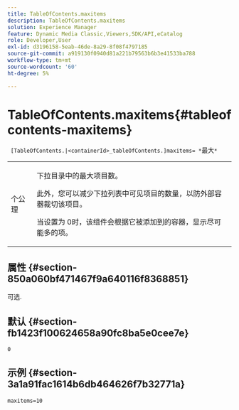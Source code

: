 ```yaml
---
title: TableOfContents.maxitems
description: TableOfContents.maxitems
solution: Experience Manager
feature: Dynamic Media Classic,Viewers,SDK/API,eCatalog
role: Developer,User
exl-id: d3196158-5eab-46de-8a29-8f08f4797185
source-git-commit: a919130f0940d81a221b79563b6b3e41533ba788
workflow-type: tm+mt
source-wordcount: '60'
ht-degree: 5%

---
```


# TableOfContents.maxitems{#tableofcontents-maxitems}

` [TableOfContents.|<containerId>_tableOfContents.]maxitems= *`最大`*`

<table id="table_F9BC656721B04870AC628ACBC47E7200"> 
 <tbody> 
  <tr> 
   <td> <p> <span class="codeph"><span class="varname">个公理</span></span> </p> </td> 
   <td> <p>下拉目录中的最大项目数。 </p> <p>此外，您可以减少下拉列表中可见项目的数量，以防外部容器裁切该项目。 </p> <p>当设置为<span class="codeph"> 0</span>时，该组件会根据它被添加到的容器，显示尽可能多的项。 </p> </td> 
  </tr> 
 </tbody> 
</table>

## 属性 {#section-850a060bf471467f9a640116f8368851}

可选.

## 默认 {#section-fb1423f100624658a90fc8ba5e0cee7e}

`0`

## 示例 {#section-3a1a91fac1614b6db464626f7b32771a}

`maxitems=10`
